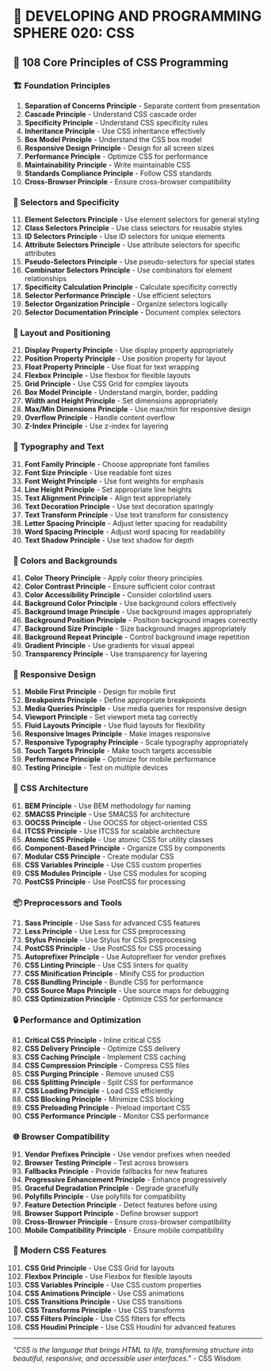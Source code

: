 # 🌟 DEVELOPING AND PROGRAMMING SPHERE 020: CSS

## 🎨 108 Core Principles of CSS Programming

### 🏗️ Foundation Principles

1. **Separation of Concerns Principle** - Separate content from presentation
2. **Cascade Principle** - Understand CSS cascade order
3. **Specificity Principle** - Understand CSS specificity rules
4. **Inheritance Principle** - Use CSS inheritance effectively
5. **Box Model Principle** - Understand the CSS box model
6. **Responsive Design Principle** - Design for all screen sizes
7. **Performance Principle** - Optimize CSS for performance
8. **Maintainability Principle** - Write maintainable CSS
9. **Standards Compliance Principle** - Follow CSS standards
10. **Cross-Browser Principle** - Ensure cross-browser compatibility

### 🎯 Selectors and Specificity

11. **Element Selectors Principle** - Use element selectors for general styling
12. **Class Selectors Principle** - Use class selectors for reusable styles
13. **ID Selectors Principle** - Use ID selectors for unique elements
14. **Attribute Selectors Principle** - Use attribute selectors for specific attributes
15. **Pseudo-Selectors Principle** - Use pseudo-selectors for special states
16. **Combinator Selectors Principle** - Use combinators for element relationships
17. **Specificity Calculation Principle** - Calculate specificity correctly
18. **Selector Performance Principle** - Use efficient selectors
19. **Selector Organization Principle** - Organize selectors logically
20. **Selector Documentation Principle** - Document complex selectors

### 🧮 Layout and Positioning

21. **Display Property Principle** - Use display property appropriately
22. **Position Property Principle** - Use position property for layout
23. **Float Property Principle** - Use float for text wrapping
24. **Flexbox Principle** - Use flexbox for flexible layouts
25. **Grid Principle** - Use CSS Grid for complex layouts
26. **Box Model Principle** - Understand margin, border, padding
27. **Width and Height Principle** - Set dimensions appropriately
28. **Max/Min Dimensions Principle** - Use max/min for responsive design
29. **Overflow Principle** - Handle content overflow
30. **Z-Index Principle** - Use z-index for layering

### 🎨 Typography and Text

31. **Font Family Principle** - Choose appropriate font families
32. **Font Size Principle** - Use readable font sizes
33. **Font Weight Principle** - Use font weights for emphasis
34. **Line Height Principle** - Set appropriate line heights
35. **Text Alignment Principle** - Align text appropriately
36. **Text Decoration Principle** - Use text decoration sparingly
37. **Text Transform Principle** - Use text transform for consistency
38. **Letter Spacing Principle** - Adjust letter spacing for readability
39. **Word Spacing Principle** - Adjust word spacing for readability
40. **Text Shadow Principle** - Use text shadow for depth

### 🔧 Colors and Backgrounds

41. **Color Theory Principle** - Apply color theory principles
42. **Color Contrast Principle** - Ensure sufficient color contrast
43. **Color Accessibility Principle** - Consider colorblind users
44. **Background Color Principle** - Use background colors effectively
45. **Background Image Principle** - Use background images appropriately
46. **Background Position Principle** - Position background images correctly
47. **Background Size Principle** - Size background images appropriately
48. **Background Repeat Principle** - Control background image repetition
49. **Gradient Principle** - Use gradients for visual appeal
50. **Transparency Principle** - Use transparency for layering

### 🚀 Responsive Design

51. **Mobile First Principle** - Design for mobile first
52. **Breakpoints Principle** - Define appropriate breakpoints
53. **Media Queries Principle** - Use media queries for responsive design
54. **Viewport Principle** - Set viewport meta tag correctly
55. **Fluid Layouts Principle** - Use fluid layouts for flexibility
56. **Responsive Images Principle** - Make images responsive
57. **Responsive Typography Principle** - Scale typography appropriately
58. **Touch Targets Principle** - Make touch targets accessible
59. **Performance Principle** - Optimize for mobile performance
60. **Testing Principle** - Test on multiple devices

### 🧪 CSS Architecture

61. **BEM Principle** - Use BEM methodology for naming
62. **SMACSS Principle** - Use SMACSS for architecture
63. **OOCSS Principle** - Use OOCSS for object-oriented CSS
64. **ITCSS Principle** - Use ITCSS for scalable architecture
65. **Atomic CSS Principle** - Use atomic CSS for utility classes
66. **Component-Based Principle** - Organize CSS by components
67. **Modular CSS Principle** - Create modular CSS
68. **CSS Variables Principle** - Use CSS custom properties
69. **CSS Modules Principle** - Use CSS modules for scoping
70. **PostCSS Principle** - Use PostCSS for processing

### 📦 Preprocessors and Tools

71. **Sass Principle** - Use Sass for advanced CSS features
72. **Less Principle** - Use Less for CSS preprocessing
73. **Stylus Principle** - Use Stylus for CSS preprocessing
74. **PostCSS Principle** - Use PostCSS for CSS processing
75. **Autoprefixer Principle** - Use Autoprefixer for vendor prefixes
76. **CSS Linting Principle** - Use CSS linters for quality
77. **CSS Minification Principle** - Minify CSS for production
78. **CSS Bundling Principle** - Bundle CSS for performance
79. **CSS Source Maps Principle** - Use source maps for debugging
80. **CSS Optimization Principle** - Optimize CSS for performance

### 🔒 Performance and Optimization

81. **Critical CSS Principle** - Inline critical CSS
82. **CSS Delivery Principle** - Optimize CSS delivery
83. **CSS Caching Principle** - Implement CSS caching
84. **CSS Compression Principle** - Compress CSS files
85. **CSS Purging Principle** - Remove unused CSS
86. **CSS Splitting Principle** - Split CSS for performance
87. **CSS Loading Principle** - Load CSS efficiently
88. **CSS Blocking Principle** - Minimize CSS blocking
89. **CSS Preloading Principle** - Preload important CSS
90. **CSS Performance Principle** - Monitor CSS performance

### 🌐 Browser Compatibility

91. **Vendor Prefixes Principle** - Use vendor prefixes when needed
92. **Browser Testing Principle** - Test across browsers
93. **Fallbacks Principle** - Provide fallbacks for new features
94. **Progressive Enhancement Principle** - Enhance progressively
95. **Graceful Degradation Principle** - Degrade gracefully
96. **Polyfills Principle** - Use polyfills for compatibility
97. **Feature Detection Principle** - Detect features before using
98. **Browser Support Principle** - Define browser support
99. **Cross-Browser Principle** - Ensure cross-browser compatibility
100. **Mobile Compatibility Principle** - Ensure mobile compatibility

### 🚀 Modern CSS Features

101. **CSS Grid Principle** - Use CSS Grid for layouts
102. **Flexbox Principle** - Use Flexbox for flexible layouts
103. **CSS Variables Principle** - Use CSS custom properties
104. **CSS Animations Principle** - Use CSS animations
105. **CSS Transitions Principle** - Use CSS transitions
106. **CSS Transforms Principle** - Use CSS transforms
107. **CSS Filters Principle** - Use CSS filters for effects
108. **CSS Houdini Principle** - Use CSS Houdini for advanced features

---

*"CSS is the language that brings HTML to life, transforming structure into beautiful, responsive, and accessible user interfaces."* - CSS Wisdom


